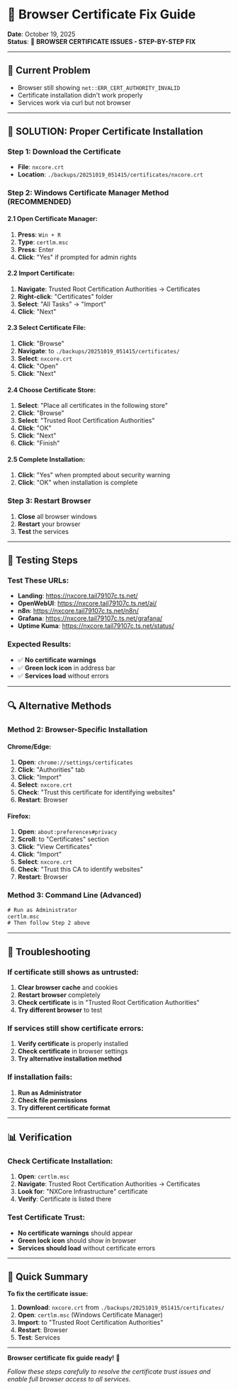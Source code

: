 # 🔐 Browser Certificate Fix Guide

**Date**: October 19, 2025  
**Status**: 🚨 **BROWSER CERTIFICATE ISSUES - STEP-BY-STEP FIX**

---

## 🚨 **Current Problem**
- Browser still showing `net::ERR_CERT_AUTHORITY_INVALID`
- Certificate installation didn't work properly
- Services work via curl but not browser

---

## 🔧 **SOLUTION: Proper Certificate Installation**

### **Step 1: Download the Certificate**
- **File**: `nxcore.crt`
- **Location**: `./backups/20251019_051415/certificates/nxcore.crt`

### **Step 2: Windows Certificate Manager Method (RECOMMENDED)**

#### **2.1 Open Certificate Manager**:
1. **Press**: `Win + R`
2. **Type**: `certlm.msc`
3. **Press**: Enter
4. **Click**: "Yes" if prompted for admin rights

#### **2.2 Import Certificate**:
1. **Navigate**: Trusted Root Certification Authorities → Certificates
2. **Right-click**: "Certificates" folder
3. **Select**: "All Tasks" → "Import"
4. **Click**: "Next"

#### **2.3 Select Certificate File**:
1. **Click**: "Browse"
2. **Navigate**: to `./backups/20251019_051415/certificates/`
3. **Select**: `nxcore.crt`
4. **Click**: "Open"
5. **Click**: "Next"

#### **2.4 Choose Certificate Store**:
1. **Select**: "Place all certificates in the following store"
2. **Click**: "Browse"
3. **Select**: "Trusted Root Certification Authorities"
4. **Click**: "OK"
5. **Click**: "Next"
6. **Click**: "Finish"

#### **2.5 Complete Installation**:
1. **Click**: "Yes" when prompted about security warning
2. **Click**: "OK" when installation is complete

### **Step 3: Restart Browser**
1. **Close** all browser windows
2. **Restart** your browser
3. **Test** the services

---

## 🧪 **Testing Steps**

### **Test These URLs**:
- **Landing**: https://nxcore.tail79107c.ts.net/
- **OpenWebUI**: https://nxcore.tail79107c.ts.net/ai/
- **n8n**: https://nxcore.tail79107c.ts.net/n8n/
- **Grafana**: https://nxcore.tail79107c.ts.net/grafana/
- **Uptime Kuma**: https://nxcore.tail79107c.ts.net/status/

### **Expected Results**:
- ✅ **No certificate warnings**
- ✅ **Green lock icon** in address bar
- ✅ **Services load** without errors

---

## 🔍 **Alternative Methods**

### **Method 2: Browser-Specific Installation**

#### **Chrome/Edge**:
1. **Open**: `chrome://settings/certificates`
2. **Click**: "Authorities" tab
3. **Click**: "Import"
4. **Select**: `nxcore.crt`
5. **Check**: "Trust this certificate for identifying websites"
6. **Restart**: Browser

#### **Firefox**:
1. **Open**: `about:preferences#privacy`
2. **Scroll**: to "Certificates" section
3. **Click**: "View Certificates"
4. **Click**: "Import"
5. **Select**: `nxcore.crt`
6. **Check**: "Trust this CA to identify websites"
7. **Restart**: Browser

### **Method 3: Command Line (Advanced)**
```cmd
# Run as Administrator
certlm.msc
# Then follow Step 2 above
```

---

## 🚨 **Troubleshooting**

### **If certificate still shows as untrusted**:
1. **Clear browser cache** and cookies
2. **Restart browser** completely
3. **Check certificate** is in "Trusted Root Certification Authorities"
4. **Try different browser** to test

### **If services still show certificate errors**:
1. **Verify certificate** is properly installed
2. **Check certificate** in browser settings
3. **Try alternative installation method**

### **If installation fails**:
1. **Run as Administrator**
2. **Check file permissions**
3. **Try different certificate format**

---

## 📊 **Verification**

### **Check Certificate Installation**:
1. **Open**: `certlm.msc`
2. **Navigate**: Trusted Root Certification Authorities → Certificates
3. **Look for**: "NXCore Infrastructure" certificate
4. **Verify**: Certificate is listed there

### **Test Certificate Trust**:
- **No certificate warnings** should appear
- **Green lock icon** should show in browser
- **Services should load** without certificate errors

---

## 🎯 **Quick Summary**

**To fix the certificate issue:**
1. **Download**: `nxcore.crt` from `./backups/20251019_051415/certificates/`
2. **Open**: `certlm.msc` (Windows Certificate Manager)
3. **Import**: to "Trusted Root Certification Authorities"
4. **Restart**: Browser
5. **Test**: Services

---

**Browser certificate fix guide ready!** 🎉

*Follow these steps carefully to resolve the certificate trust issues and enable full browser access to all services.*
